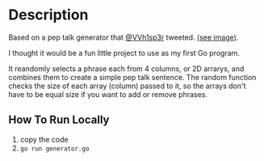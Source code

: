 # Description

Based on a pep talk generator that [@VVh1sp3r](https://twitter.com/VVh1sp3r) tweeted. [(see image)](https://pbs.twimg.com/media/FJgwQhBXMAUR34M?format=jpg&name=medium).  

I thought it would be a fun little project to use as my first Go program.  

It reandomly selects a phrase each from 4 columns, or 2D arrarys, and combines them to create a simple pep talk sentence. The random function checks the size of each array (column) passed to it, so the arrays don't have to be equal size if you want to add or remove phrases.  

## How To Run Locally

1. copy the code  
1. `go run generator.go`  
